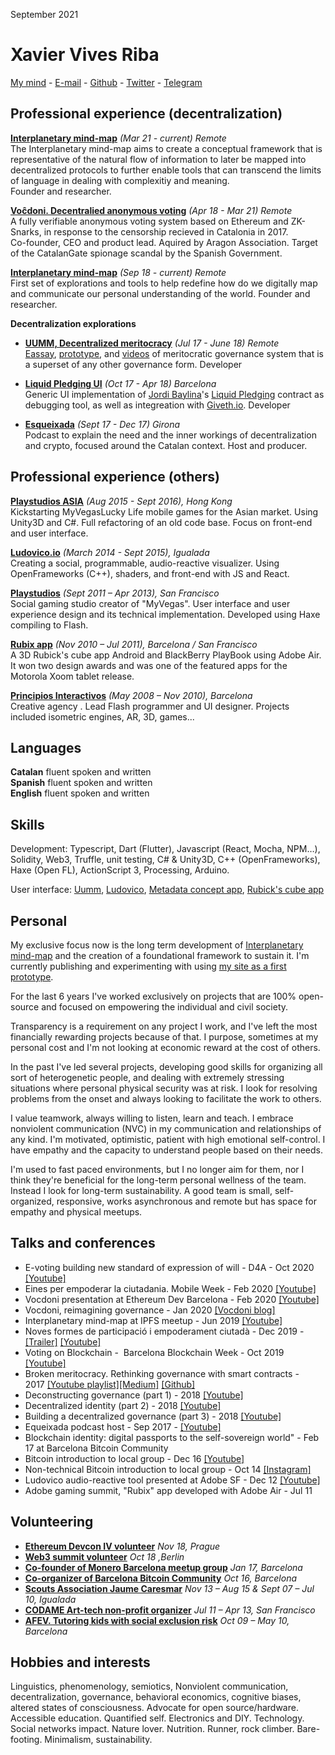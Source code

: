September 2021  
  
# Xavier Vives Riba

[My mind](https://xavivives.com/#?expr=[%22i12D3KooWBSEYV1cK821KKdfVTHZc3gKaGkCQXjgoQotUDVYAxr3clzfmhs7a%22,[[%22i12D3KooWBSEYV1cK821KKdfVTHZc3gKaGkCQXjgoQotUDVYAxr3c2lf4dbua%22,%22i12D3KooWBSEYV1cK821KKdfVTHZc3gKaGkCQXjgoQotUDVYAxr3cwx4lcc2a%22],[%22i12D3KooWBSEYV1cK821KKdfVTHZc3gKaGkCQXjgoQotUDVYAxr3c2lf4dbua%22,%22i12D3KooWBSEYV1cK821KKdfVTHZc3gKaGkCQXjgoQotUDVYAxr3cmy3c4u4a%22]]]&) - [E-mail](mailto:xavings@gmail.com) - [Github](https://github.com/xavivives) - [Twitter](https://twitter.com/xavivives) - [Telegram](https://t.me/xavivives)

## Professional experience (decentralization)

**[Interplanetary mind-map](https://github.com/interplanetarymindmap/docs)** _(Mar 21 - current) Remote_  
The Interplanetary mind-map aims to create a conceptual framework that is representative of the natural flow of information to later be mapped into decentralized protocols to further enable tools that can transcend the limits of language in dealing with complexitiy and meaning.  
Founder and researcher.

**[Voĉdoni. Decentralied anonymous voting](http://vocdoni.io/)** _(Apr 18 - Mar 21) Remote_  
A fully verifiable anonymous voting system based on Ethereum and ZK-Snarks, in response to the censorship recieved in Catalonia in 2017.  
Co-founder, CEO and product lead.  Aquired by Aragon Association. Target of the CatalanGate spionage scandal by the Spanish Government.

**[Interplanetary mind-map](https://github.com/interplanetarymindmap/docs)** _(Sep 18 - current) Remote_  
First set of explorations and tools to help redefine how do we digitally map and communicate our personal understanding of the world.
Founder and researcher.

**Decentralization explorations**

- **[UUMM, Decentralized meritocracy](https://medium.com/@xavivives/broken-meritocracy-74c584f62b85)**  _(Jul 17 - June 18) Remote_  
[Eassay](https://medium.com/@xavivives/broken-meritocracy-74c584f62b85),  [prototype](https://github.com/uummProject), and [videos](https://www.youtube.com/watch?v=N_IetZIalAE&list=PL70j4NA4pngzG3H1lBu5pc8Wok_TD5ECf) of meritocratic governance system that is a superset of any other governance form. Developer

- **[Liquid Pledging UI](https://github.com/Giveth/liquidpledging-ui)** _(Oct 17 - Apr 18) Barcelona_  
Generic UI implementation of [Jordi Baylina](https://github.com/jbaylina)'s [Liquid Pledging](https://github.com/Giveth/liquidpledging) contract as debugging tool, as well as integreation with [Giveth.io](https://giveth.io/). Developer

- **[Esqueixada](https://www.youtube.com/channel/UC9lV1Baas2UbkOzmOOBqmxw/videos?view_as=subscriber)**  _(Sept 17 - Dec 17) Girona_  
Podcast to explain the need and the inner workings of decentralization and crypto, focused around the Catalan context. Host and producer.

## Professional experience (others)

**[Playstudios ASIA](http://www.playstudios.asia/)**  _(Aug 2015 - Sept 2016), Hong Kong_  
Kickstarting MyVegasLucky Life mobile games for the Asian market.
Using Unity3D and C#. Full refactoring of an old code base. Focus on front-end and user interface.

**[Ludovico.io](http://ludovico.io)** _(March 2014 - Sept 2015), Igualada_  
Creating a social, programmable, audio-reactive visualizer. Using OpenFrameworks (C++), shaders, and front-end with JS and React.

[**Playstudios**](http://playstudios.com/) _(Sept 2011 – Apr  2013), San Francisco_  
Social gaming studio creator of "MyVegas".
User interface and user experience design and its technical implementation. Developed using Haxe compiling to Flash.

**[Rubix app](https://vimeo.com/20520674)** _(Nov 2010 – Jul 2011), Barcelona / San Francisco_  
A 3D Rubick's cube app Android and BlackBerry PlayBook using Adobe Air. It won two design awards and was one of the featured apps for the Motorola Xoom tablet release.

**[Principios Interactivos](http://www.principiosactivos.com/)**
_(May 2008 – Nov 2010), Barcelona_  
Creative agency . Lead Flash programmer and UI designer. Projects included isometric engines, AR, 3D, games...

## Languages

**Catalan** fluent spoken and written  
**Spanish** fluent spoken and written  
**English** fluent spoken and written  

## Skills

Development: Typescript, Dart (Flutter), Javascript (React, Mocha, NPM…), Solidity, Web3, Truffle, unit testing, C# & Unity3D, C++ (OpenFrameworks), Haxe (Open FL), ActionScript 3, Processing, Arduino.

User interface: [Uumm](https://xavivives.github.io/Uumm/#projectId=0xcb3505cc27dc906855289efdc3e54ac5a8f1bcc7af32fdb9f1dfbce9b1b2acb8), [Ludovico](https://www.youtube.com/watch?v=eDI82fS5Kd8), [Metadata concept app](https://www.youtube.com/watch?v=vZOW3OdPNXA&index=5&list=UUoRJpJaBBiGYqKxzlUBRNfA&t=35s), [Rubick's cube app](https://www.youtube.com/watch?v=_q9hy9OXPuE)

## Personal

My exclusive focus now is the long term development of [Interplanetary mind-map](https://github.com/interplanetarymindmap/docs) and the creation of a foundational framework to sustain it. I'm currently publishing and experimenting with using [my site as a first prototype](https://xavivives.com/#?expr=[%22i12D3KooWBSEYV1cK821KKdfVTHZc3gKaGkCQXjgoQotUDVYAxr3clzfmhs7a%22,[[%22i12D3KooWBSEYV1cK821KKdfVTHZc3gKaGkCQXjgoQotUDVYAxr3c2lf4dbua%22,%22i12D3KooWBSEYV1cK821KKdfVTHZc3gKaGkCQXjgoQotUDVYAxr3cwx4lcc2a%22],[%22i12D3KooWBSEYV1cK821KKdfVTHZc3gKaGkCQXjgoQotUDVYAxr3c2lf4dbua%22,%22i12D3KooWBSEYV1cK821KKdfVTHZc3gKaGkCQXjgoQotUDVYAxr3cmy3c4u4a%22]]]&).

For the last 6 years I've worked exclusively on projects that are 100% open-source and focused on empowering the individual and civil society.

Transparency is a requirement on any project I work, and I've left the most financially rewarding projects because of that. I purpose, sometimes at my personal cost and I'm not looking at economic reward at the cost of others.

In the past I've led several projects, developing good skills for organizing all sort of heterogenetic people, and dealing with extremely stressing situations where personal physical security was at risk. I look for resolving problems from the onset and always looking to facilitate the work to others.

I value teamwork, always willing to listen, learn and teach. I embrace nonviolent communication (NVC) in my communication and relationships of any kind. I'm motivated, optimistic, patient with high emotional self-control. I have empathy and the capacity to understand people based on their needs.

I'm used to fast paced environments, but I no longer aim for them, nor I think they're beneficial for the long-term personal wellness of the team. Instead I look for long-term sustainability. A good team is small, self-organized, responsive, works asynchronous and remote but has space for empathy and physical meetups.

## Talks and conferences

- E-voting building new standard of expression of will - D4A - Oct 2020 [[Youtube]](https://www.youtube.com/watch?v=3R5s4dG9oTA)
- Eines per empoderar la ciutadania. Mobile Week - Feb 2020 [[Youtube]](https://www.youtube.com/watch?v=MJCYKja0Z8A)
- Vocdoni presentation at Ethereum Dev Barcelona - Feb 2020 [[Youtube]](https://www.youtube.com/watch?v=y1xnVuAjVP4)
- Vocdoni, reimagining governance - Jan 2020 [[Vocdoni blog]](https://blog.vocdoni.io/vocdoni-reimagining-governance/)
- Interplanetary mind-map at IPFS meetup - Jun 2019 [[Youtube]](https://www.youtube.com/watch?v=OY22uTUaL2Q)
- Noves formes de participació i empoderament ciutadà - Dec 2019 - [[Trailer]](https://www.youtube.com/watch?v=7wD2KCJnKLE) [[Youtube]](https://www.youtube.com/watch?v=UcS6jAUB1Ls)
- Voting on Blockchain -  Barcelona Blockchain Week - Oct 2019 [[Youtube]](https://www.youtube.com/watch?v=LhZu-OMJ-ko&feature=youtu.be)
- Broken meritocracy. Rethinking governance with smart contracts - 2017 [[Youtube playlist]](https://www.youtube.com/watch?v=N_IetZIalAE&list=PL70j4NA4pngzG3H1lBu5pc8Wok_TD5ECf)[[Medium]](https://medium.com/@xavivives/broken-meritocracy-74c584f62b85]) [[Github]](https://github.com/xavivives/Uumm/blob/master/support/Broken%20meritocracy.md)
- Deconstructing governance (part 1) - 2018 [[Youtube]](https://www.youtube.com/watch?v=N_IetZIalAE)
- Decentralized identity (part 2) - 2018 [[Youtube]](https://www.youtube.com/watch?v=uINaYsnikdo)
- Building a decentralized governance (part 3) - 2018 [[Youtube]](https://www.youtube.com/watch?v=1f-HrFQxQhY)
- Equeixada podcast host -  Sep 2017 - [[Youtube]](https://www.youtube.com/watch?v=CT1kL_m9Rzc)
- Blockchain identity: digital passports to the self-sovereign world" - Feb 17 at Barcelona Bitcoin Community
- Bitcoin introduction to local group - Dec 16  [[Youtube]](https://www.youtube.com/watch?v=tiR9ZREivQk)
- Non-technical Bitcoin introduction to local group - Oct 14 [[Instagram]](https://www.instagram.com/p/ujItVFOB79/?taken-by=inquietlife)
- Ludovico audio-reactive tool presented at Adobe SF - Dec 12 [[Youtube]](https://www.youtube.com/watch?v=2wgcQ1Y-iLs)
- Adobe gaming summit, "Rubix" app developed with Adobe Air - Jul 11

## Volunteering

- [**Ethereum Devcon IV volunteer**](https://devcon4.ethereum.org/) _Nov 18, Prague_
- [**Web3 summit volunteer**](https://2018.web3summit.com/) _Oct 18 ,Berlin_
- [**Co-founder of Monero Barcelona meetup group**](https://t.me/monerobarcelona) _Jan 17, Barcelona_
- [**Co-organizer of Barcelona Bitcoin Community**](https://www.meetup.com/bitcoin-barcelona/) _Oct 16, Barcelona_
- [**Scouts Association Jaume Caresmar**](http://cauigualada.cat/) _Nov 13 – Aug 15 & Sept 07 – Jul 10, Igualada_  
- [**CODAME Art-tech non-profit organizer**](http://codame.com/) _Jul 11 – Apr 13, San Francisco_  
- [**AFEV. Tutoring kids with social exclusion risk**](http://afev.org/) _Oct 09 – May 10, Barcelona_  

## Hobbies and interests

Linguistics, phenomenology, semiotics, Nonviolent communication, decentralization, governance, behavioral economics, cognitive biases, altered states of consciousness. Advocate for open source/hardware. Accessible education. Quantified self. Electronics and DIY. Technology. Social networks impact. Nature lover. Nutrition. Runner, rock climber. Bare-footing. Minimalism, sustainability.
